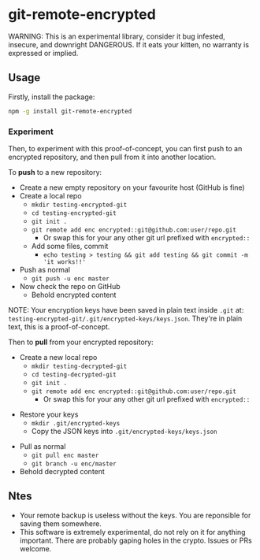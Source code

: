 # git-remote-encrypted

WARNING: This is an experimental library, consider it bug infested, insecure,
and downright DANGEROUS. If it eats your kitten, no warranty is expressed or
implied.

## Usage

Firstly, install the package:

```sh
npm -g install git-remote-encrypted
```

### Experiment

Then, to experiment with this proof-of-concept, you can first push to an
encrypted repository, and then pull from it into another location.

To **push** to a new repository:

- Create a new empty repository on your favourite host (GitHub is fine)
- Create a local repo
  - `mkdir testing-encrypted-git`
  - `cd testing-encrypted-git`
  - `git init .`
  - `git remote add enc encrypted::git@github.com:user/repo.git`
    - Or swap this for your any other git url prefixed with `encrypted::`
  - Add some files, commit
    - `echo testing > testing && git add testing && git commit -m 'it works!!'`
- Push as normal
  - `git push -u enc master`
- Now check the repo on GitHub
  - Behold encrypted content

NOTE: Your encryption keys have been saved in plain text inside `.git` at:
`testing-encrypted-git/.git/encrypted-keys/keys.json`. They're in plain text,
this is a proof-of-concept.

Then to **pull** from your encrypted repository:

- Create a new local repo
  - `mkdir testing-decrypted-git`
  - `cd testing-decrypted-git`
  - `git init .`
  - `git remote add enc encrypted::git@github.com:user/repo.git`
    - Or swap this for your any other git url prefixed with `encrypted::`

* Restore your keys
  - `mkdir .git/encrypted-keys`
  - Copy the JSON keys into `.git/encrypted-keys/keys.json`

- Pull as normal
  - `git pull enc master`
  - `git branch -u enc/master`
- Behold decrypted content

## Ntes

- Your remote backup is useless without the keys. You are reponsible for
  saving them somewhere.
- This software is extremely experimental, do not rely on it for anything
  important. There are probably gaping holes in the crypto. Issues or PRs
  welcome.
